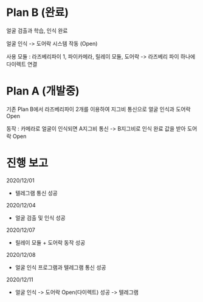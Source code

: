 # Plan B (완료)
얼굴 검출과 학습, 인식 완료

얼굴 인식 -> 도어락 시스템 작동 (Open)

사용 모듈 : 라즈베리파이 1, 파이카메라, 릴레이 모듈, 도어락
-> 라즈베리 파이 하나에 다이렉트 연결

# Plan A (개발중)
기존 Plan B에서 라즈베리파이 2개를 이용하여 지그비 통신으로 얼굴 인식과 도어락 Open

동작 : 카메라로 얼굴이 인식되면 A지그비 통신 -> B지그비로 인식 완료 값을 받아 도어락 Open

# 진행 보고 

2020/12/01
- 텔레그램 통신 성공

2020/12/04
- 얼굴 검출 및 인식 성공

2020/12/07
- 릴레이 모듈 + 도어락 동작 성공

2020/12/08
- 얼굴 인식 프로그램과 텔레그램 통신 성공

2020/12/11
- 얼굴 인식 -> 도어락 Open(다이렉트) 성공 -> 텔레그램 
